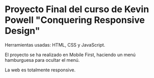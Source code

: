 # Proyecto Final del curso de Kevin Powell "Conquering Responsive Design"

Herramientas usadas: HTML, CSS y JavaScript.

El proyecto se ha realizado en Mobile First, haciendo un menú hamburguesa para ocultar el menú.

La web es totalmente responsive.
